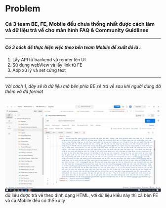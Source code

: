 # Problem 
### Cả 3 team BE, FE, Moblie đều chưa thống nhất được cách làm và dữ liệu trả về cho màn hình FAQ & Community Guidlines
***
##### Có 3 cách để thực hiện việc theo bên team Mobile đề xuất đó là :
1. Lấy API từ backend và render lên UI
2. Sử dụng webView và lấy link từ FE
3. App xử lý và set cứng text
---
###### Với cách 1, đây sẽ là dữ liệu mà bên phía BE sẽ trả về sau khi người dùng đã thêm và đã format
 ![Tux, the Linux mascot](/img/image.png)
dữ liệu được trả về theo định dạng HTML, với dữ liệu kiểu này thì cả bên FE và cả Mobile đều có thể xử lý

